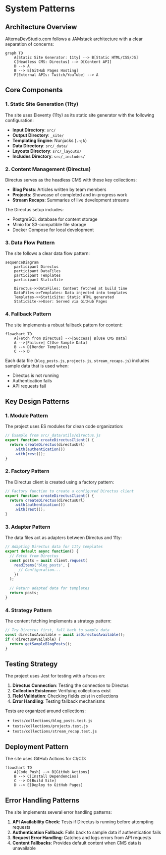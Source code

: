 # System Patterns

## Architecture Overview

AlternaDevStudio.com follows a JAMstack architecture with a clear separation of concerns:

```mermaid
graph TD
    A[Static Site Generator: 11ty] --> B[Static HTML/CSS/JS]
    C[Headless CMS: Directus] --> D[Content API]
    D --> A
    B --> E[GitHub Pages Hosting]
    F[External APIs: Twitch/YouTube] --> A
```

## Core Components

### 1. Static Site Generation (11ty)

The site uses Eleventy (11ty) as its static site generator with the following configuration:

- **Input Directory**: `src/`
- **Output Directory**: `_site/`
- **Templating Engine**: Nunjucks (`.njk`)
- **Data Directory**: `src/_data/`
- **Layouts Directory**: `src/_layouts/`
- **Includes Directory**: `src/_includes/`

### 2. Content Management (Directus)

Directus serves as the headless CMS with these key collections:

- **Blog Posts**: Articles written by team members
- **Projects**: Showcase of completed and in-progress work
- **Stream Recaps**: Summaries of live development streams

The Directus setup includes:
- PostgreSQL database for content storage
- Minio for S3-compatible file storage
- Docker Compose for local development

### 3. Data Flow Pattern

The site follows a clear data flow pattern:

```mermaid
sequenceDiagram
    participant Directus
    participant DataFiles
    participant Templates
    participant StaticSite
    
    Directus->>DataFiles: Content fetched at build time
    DataFiles->>Templates: Data injected into templates
    Templates->>StaticSite: Static HTML generated
    StaticSite->>User: Served via GitHub Pages
```

### 4. Fallback Pattern

The site implements a robust fallback pattern for content:

```mermaid
flowchart TD
    A[Fetch from Directus] -->|Success| B[Use CMS Data]
    A -->|Failure| C[Use Sample Data]
    B --> D[Render Templates]
    C --> D
```

Each data file (`blog_posts.js`, `projects.js`, `stream_recaps.js`) includes sample data that is used when:
- Directus is not running
- Authentication fails
- API requests fail

## Key Design Patterns

### 1. Module Pattern

The project uses ES modules for clean code organization:

```javascript
// Example from src/_data/utils/directus.js
export function createDirectusClient() {
  return createDirectus(directusUrl)
    .with(authentication())
    .with(rest());
}
```

### 2. Factory Pattern

The Directus client is created using a factory pattern:

```javascript
// Factory function to create a configured Directus client
export function createDirectusClient() {
  return createDirectus(directusUrl)
    .with(authentication())
    .with(rest());
}
```

### 3. Adapter Pattern

The data files act as adapters between Directus and 11ty:

```javascript
// Adapting Directus data for 11ty templates
export default async function() {
  // Fetch from Directus
  const posts = await client.request(
    readItems('blog_posts', {
      // Configuration...
    })
  );
  
  // Return adapted data for templates
  return posts;
}
```

### 4. Strategy Pattern

The content fetching implements a strategy pattern:

```javascript
// Try Directus first, fall back to sample data
const directusAvailable = await isDirectusAvailable();
if (!directusAvailable) {
  return getSampleBlogPosts();
}
```

## Testing Strategy

The project uses Jest for testing with a focus on:

1. **Directus Connection**: Testing the connection to Directus
2. **Collection Existence**: Verifying collections exist
3. **Field Validation**: Checking fields exist in collections
4. **Error Handling**: Testing fallback mechanisms

Tests are organized around collections:
- `tests/collections/blog_posts.test.js`
- `tests/collections/projects.test.js`
- `tests/collections/stream_recap.test.js`

## Deployment Pattern

The site uses GitHub Actions for CI/CD:

```mermaid
flowchart TD
    A[Code Push] --> B[GitHub Actions]
    B --> C[Install Dependencies]
    C --> D[Build Site]
    D --> E[Deploy to GitHub Pages]
```

## Error Handling Patterns

The site implements several error handling patterns:

1. **API Availability Check**: Tests if Directus is running before attempting requests
2. **Authentication Fallback**: Falls back to sample data if authentication fails
3. **Request Error Handling**: Catches and logs errors from API requests
4. **Content Fallbacks**: Provides default content when CMS data is unavailable
